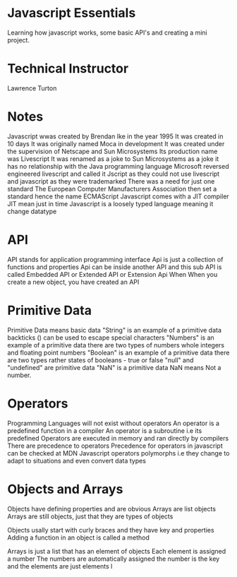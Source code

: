 # Javascript Essentials
 Learning how javascript works, some basic API's and creating a mini project.
# Technical Instructor
Lawrence Turton

# Notes
Javascript wwas created by Brendan Ike in the year 1995
It was created in 10 days
It was originally named Moca in development
It was created under the supervision of Netscape and Sun Microsystems
Its production name was Livescript
It was renamed as a joke to Sun Microsystems as a joke
it has no relationship with the Java programming language
Microsoft reversed engineered livescript and called it Jscript as they could not use livescript and javascript as they were trademarked
There was a need for just one standard 
The European Computer Manufacturers Association then set a standard hence the name ECMAScript
Javascript comes with a JIT compiler 
JIT mean just in time
Javascript is a loosely typed language meaning it change datatype

# API
API stands for application programming interface
Api is just a collection of functions and properties 
Api can be inside another API and this sub API is called Embedded API or Extended API or Extension Api
When 
When you create a new object, you have created an API

# Primitive Data
Primitive Data means basic data
"String" is an example of a primitive data
backticks (\) can be used to escape special characters
"Numbers" is an example of a primitive data
there are two types of numbers
whole integers and floating point numbers
"Boolean" is an example of a primitive data
there are two types rather states of booleans - true or false
"null" and "undefined" are primitive data
"NaN" is a primitive data
NaN means Not a number.

# Operators
Programming Languages will not exist without operators
An operator is a predefined function in a compiler
An operator is a subroutine i.e its predefined
Operators are executed in memory and ran directly by compilers
There are precedence to operators
Precedence for operators in javascript can be checked at MDN
Javascript operators polymorphs i.e they change to adapt to situations and even convert data types

# Objects and Arrays
Objects have defining properties and are obvious
Arrays are list objects
Arrays are still objects, just that they are types of objects

Objects usally start with curly braces and they have key and properties
Adding a function in an object is called a method

Arrays is just a list that has an element of objects 
Each element is assigned a number
The numbers are automatically assigned
the number is the key and the elements are just elements
l